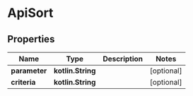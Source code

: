 
# ApiSort

## Properties
Name | Type | Description | Notes
------------ | ------------- | ------------- | -------------
**parameter** | **kotlin.String** |  |  [optional]
**criteria** | **kotlin.String** |  |  [optional]



